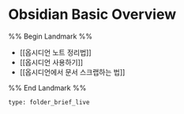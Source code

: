 # Obsidian Basic Overview

%% Begin Landmark %%
- [[옵시디언 노트 정리법]]
- [[옵시디언 사용하기]]
- [[옵시디언에서 문서 스크랩하는 법]]

%% End Landmark %%


```ccard
type: folder_brief_live
```


